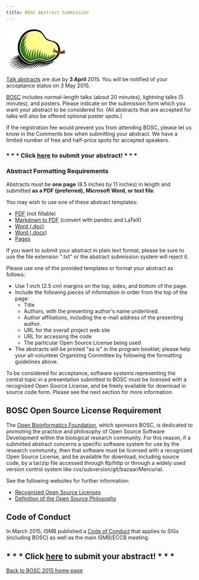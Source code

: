 ```yaml
---
title: BOSC Abstract Submission
---
```


![BOSC logo|link=BOSC\_2015](Pear.png "BOSC logo|link=BOSC_2015")

[Talk abstracts](http://events.open-bio.org/BOSC2015/openconf.php) are
due by **3 April** 2015. You will be notified of your acceptance status
on 3 May 2015.

[BOSC](BOSC_2015 "wikilink") includes normal-length talks (about 20
minutes), lightning talks (5 minutes), and posters. Please indicate on
the submission form which you want your abstract to be considered for.
(All abstracts that are accepted for talks will also be offered optional
poster spots.)

If the registration fee would prevent you from attending BOSC, please
let us know in the Comments box when submitting your abstract. We have a
limited number of free and half-price spots for accepted speakers.

### \* \* \* Click [here](http://events.open-bio.org/BOSC2015/openconf.php) to submit your abstract! \* \* \*

### Abstract Formatting Requirements

Abstracts must be **one page** (8.5 inches by 11 inches) in length and
submitted **as a PDF (preferred), Microsoft Word, or text file**.

You may wish to use one of these abstract templates:

-   [PDF](http://www.open-bio.org/wiki/File:BOSC2015-abstract-template.pdf)
    (not fillable)
-   [Markdown to
    PDF](https://s3.amazonaws.com/chapmanb/openbio/bosc_template_pandoc.tar.gz)
    (convert with pandoc and LaTeX)
-   [Word (.doc)](http://www.open-bio.org/bosc2015/bosc2015-abstract-example.doc)
-   [Word (.docx)](http://www.open-bio.org/bosc2015/bosc2015-abstract-example.docx)
-   [Pages](http://www.open-bio.org/bosc2015/bosc2015-abstract-example.pages)

If you want to submit your abstract in plain text format, please be sure
to use the file extension ".txt" or the abstract submission system will
reject it.

Please use one of the provided templates or format your abstract as
follows:

-   Use 1 inch (2.5 cm) margins on the top, sides, and bottom of
    the page.
-   Include the following pieces of information in order from the top of
    the page:
    -   Title
    -   Authors, with the presenting author's name underlined.
    -   Author affiliations, including the e-mail address of the
        presenting author.
    -   URL for the overall project web site
    -   URL for accessing the code
    -   The particular Open Source License being used
-   The abstracts will be printed "as is" in the program booklet; please
    help your all-volunteer Organizing Committee by following the
    formatting guidelines above.

To be considered for acceptance, software systems representing the
central topic in a presentation submitted to BOSC must be licensed with
a recognized Open Source License, and be freely available for download
in source code form. Please see the next section for more information.

BOSC Open Source License Requirement
------------------------------------

The [Open Bioinformatics Foundation](OBF "wikilink"), which sponsors
BOSC, is dedicated to promoting the practice and philosophy of Open
Source Software Development within the biological research community.
For this reason, if a submitted abstract concerns a specific software
system for use by the research community, then that software must be
licensed with a recognized Open Source License, and be available for
download, including source code, by a tar/zip file accessed through
ftp/http or through a widely used version control system like
cvs/subversion/git/bazaar/Mercurial.

See the following websites for further information:

-   [Recognized Open Source
    Licenses](http://www.opensource.org/licenses/)
-   [Definition of the Open Source
    Philosophy](http://www.opensource.org/docs/definition.php)

Code of Conduct
---------------

In March 2015, ISMB published a [Code of
Conduct](http://www.iscb.org/ismbeccb2015-general-info/ismbeccb2015-coc)
that applies to SIGs (including BOSC) as well as the main ISMB/ECCB
meeting.

\* \* \* Click [here](http://events.open-bio.org/BOSC2015/openconf.php) to submit your abstract! \* \* \*
---------------------------------------------------------------------------------------------------------

[Back to BOSC 2015 home page](BOSC_2015 "wikilink")
